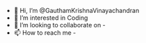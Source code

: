 - 👋 Hi, I’m @GauthamKrishnaVinayachandran
- 👀 I’m interested in Coding
- 💞️ I’m looking to collaborate on -
- 📫 How to reach me -

<!---
GauthamKrishnaVinayachandran/GauthamKrishnaVinayachandran is a ✨ special ✨ repository because its `README.md` (this file) appears on your GitHub profile.
You can click the Preview link to take a look at your changes.
--->
